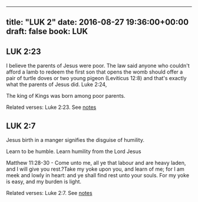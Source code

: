 
---
title: "LUK 2"
date: 2016-08-27 19:36:00+00:00
draft: false
book: LUK
---

## LUK 2:23

I believe the parents of Jesus were poor. The law said anyone who couldn't afford a lamb to redeem the first son that opens the womb should offer a pair of turtle doves or two young pigeon (Leviticus 12:8) and that's exactly what the parents of Jesus did.  Luke 2:24, 

The king of Kings was born among poor parents.

Related verses: Luke 2:23. See [notes](https://my.bible.com/notes/2446710011704631609)


## LUK 2:7

Jesus birth in a manger signifies the disguise of humility. 

Learn to be humble. Learn humility from the Lord Jesus

Matthew 11:28-30 - Come unto me, all ye that labour and are heavy laden, and I will give you rest.?Take my yoke upon you, and learn of me; for I am meek and lowly in heart: and ye shall find rest unto your souls. For my yoke is easy, and my burden is light.

Related verses: Luke 2:7. See [notes](https://my.bible.com/notes/2276736046493065383)


